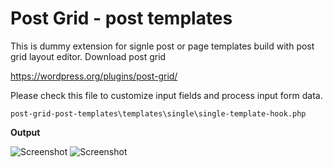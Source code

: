# Post Grid - post templates

This is dummy extension for signle post or page templates build with post grid layout editor.
Download post grid

https://wordpress.org/plugins/post-grid/

Please check this file to customize input fields and process input form data.

```post-grid-post-templates\templates\single\single-template-hook.php```

**Output**

![](https://i.imgur.com/oTDnnB6.png "Screenshot")
![](https://i.imgur.com/XfUoybI.png "Screenshot")
